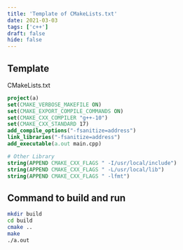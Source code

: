 ```yaml
---
title: 'Template of CMakeLists.txt'
date: 2021-03-03
tags: ['c++']
draft: false
hide: false
---
```


## Template
CMakeLists.txt
``` cmake
project(a)
set(CMAKE_VERBOSE_MAKEFILE ON)
set(CMAKE_EXPORT_COMPILE_COMMANDS ON)
set(CMAKE_CXX_COMPILER "g++-10")
set(CMAKE_CXX_STANDARD 17)
add_compile_options("-fsanitize=address")
link_libraries("-fsanitize=address")
add_executable(a.out main.cpp)

# Other Library
string(APPEND CMAKE_CXX_FLAGS " -I/usr/local/include")
string(APPEND CMAKE_CXX_FLAGS " -L/usr/local/lib")
string(APPEND CMAKE_CXX_FLAGS " -lfmt")
```

## Command to build and run
``` bash
mkdir build
cd build
cmake ..
make
./a.out
```